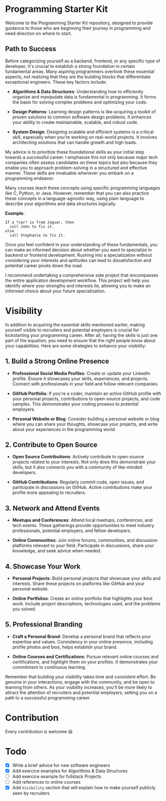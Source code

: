 # Programming Starter Kit

Welcome to the Programming Starter Kit repository, designed to provide guidance to those who are beginning their journey in programming and need direction on where to start.

## Path to Success

Before categorizing yourself as a backend, frontend, or any specific type of developer, it's crucial to establish a strong foundation in certain fundamental areas. Many aspiring programmers overlook these essential aspects, not realizing that they are the building blocks that differentiate exceptional engineers. These key factors include:

- **Algorithms & Data Structures**: Understanding how to efficiently organize and manipulate data is fundamental in programming. It forms the basis for solving complex problems and optimizing your code.

- **Design Patterns**: Learning design patterns is like acquiring a toolkit of proven solutions to common software design problems. It enhances your ability to create maintainable, scalable, and robust code.

- **System Design**: Designing scalable and efficient systems is a critical skill, especially when you're working on real-world projects. It involves architecting solutions that can handle growth and high loads.

My advice is to prioritize these foundational skills as your initial step towards a successful career. I emphasize this not only because major tech companies often assess candidates on these topics but also because they enable you to approach problem-solving in a structured and effective manner. These skills are invaluable whenever you embark on a programming endeavor.

Many courses teach these concepts using specific programming languages like C, Python, or Java. However, remember that you can also practice these concepts in a language-agnostic way, using plain language to describe your algorithms and data structures logically.

**Example**:
```
If a *car* is from Jaguar, then
  call John to fix it.
else
  call Stephanie to fix it.
```

Once you feel confident in your understanding of these fundamentals, you can make an informed decision about whether you want to specialize in backend or frontend development. Rushing into a specialization without considering your interests and aptitudes can lead to dissatisfaction and potential career pivots down the road.

I recommend undertaking a comprehensive side project that encompasses the entire application development workflow. This project will help you identify where your strengths and interests lie, allowing you to make an informed choice about your future specialization.

# Visibility

In addition to acquiring the essential skills mentioned earlier, making yourself visible to recruiters and potential employers is crucial for kickstarting your programming career. After all, having the skills is just one part of the equation; you need to ensure that the right people know about your capabilities. Here are some strategies to enhance your visibility:

## 1. Build a Strong Online Presence

- **Professional Social Media Profiles**: Create or update your LinkedIn profile. Ensure it showcases your skills, experiences, and projects. Connect with professionals in your field and follow relevant companies.

- **GitHub Portfolio**: If you're a coder, maintain an active GitHub profile with your personal projects, contributions to open-source projects, and code samples. This demonstrates your coding prowess to potential employers.

- **Personal Website or Blog**: Consider building a personal website or blog where you can share your thoughts, showcase your projects, and write about your experiences in the programming world.

## 2. Contribute to Open Source

- **Open Source Contributions**: Actively contribute to open-source projects related to your interests. Not only does this demonstrate your skills, but it also connects you with a community of like-minded developers.

- **GitHub Contributions**: Regularly commit code, open issues, and participate in discussions on GitHub. Active contributions make your profile more appealing to recruiters.

## 3. Network and Attend Events

- **Meetups and Conferences**: Attend local meetups, conferences, and tech events. These gatherings provide opportunities to meet industry professionals, potential employers, and fellow developers.

- **Online Communities**: Join online forums, communities, and discussion platforms relevant to your field. Participate in discussions, share your knowledge, and seek advice when needed.

## 4. Showcase Your Work

- **Personal Projects**: Build personal projects that showcase your skills and interests. Share these projects on platforms like GitHub and your personal website.

- **Online Portfolios**: Create an online portfolio that highlights your best work. Include project descriptions, technologies used, and the problems you solved.

## 5. Professional Branding

- **Craft a Personal Brand**: Develop a personal brand that reflects your expertise and values. Consistency in your online presence, including profile photos and bios, helps establish your brand.

- **Online Courses and Certifications**: Pursue relevant online courses and certifications, and highlight them on your profiles. It demonstrates your commitment to continuous learning.

Remember that building your visibility takes time and consistent effort. Be genuine in your interactions, engage with the community, and be open to learning from others. As your visibility increases, you'll be more likely to attract the attention of recruiters and potential employers, setting you on a path to a successful programming career.

# Contribution

Every contribution is welcome 😃

# Todo

- [x] Write a brief advice for new software engineers
- [x] Add exercice examples for Algorithms & Data Structures
- [ ] Add exercice example for fullstack Projects
- [ ] Add references to online courses
- [x] Add `Visibility` section that will explain how to make yourself publicly seen by recruiters
